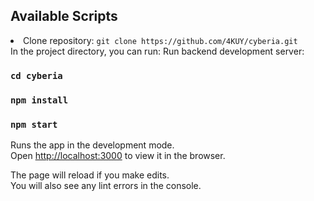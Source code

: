 
## Available Scripts
<li>Clone repository: <code>git clone https://github.com/4KUY/cyberia.git</code></li>
In the project directory, you can run:
Run backend development server:

### `cd cyberia`
### `npm install`
### `npm start`

Runs the app in the development mode.\
Open [http://localhost:3000](http://localhost:3000) to view it in the browser.

The page will reload if you make edits.\
You will also see any lint errors in the console.

